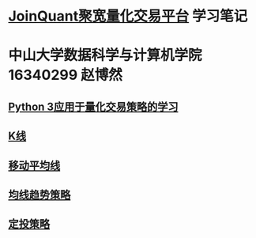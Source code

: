 # [JoinQuant聚宽量化交易平台](https://www.joinquant.com) 学习笔记
# 中山大学数据科学与计算机学院 16340299 赵博然
## [Python 3应用于量化交易策略的学习](https://github.com/Yaroglek/Jupyter-Notebook)
## [K线](/Markdowns/candlestickChart.md)
## [移动平均线](/Markdowns/movingAverage.md)
## [均线趋势策略](/Markdowns/movingAverageStrategy.md)
## [定投策略](/Markdowns/dollarCostAveragingStrategy.md)